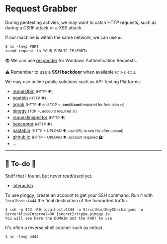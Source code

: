 # Request Grabber

<div class="row row-cols-lg-2"><div>

During pentesting activies, we may want to catch HTTP requests, such as during a CSRF attack or a XSS attack.

If our machine is within the same network, we can use `nc`:

```shell!
$ nc -lnvp PORT
<send request to YOUR_PUBLIC_IP:PORT>
```

📚 We can use [responder](/cybersecurity/red-team/tools/utilities/networking/responder.md) for Windows Authentication Requests.

⚠️ Remember to use a **SSH backdoor** when available <small>(CTFs, etc.)</small>.
</div><div>

We may use online public solutions such as API Testing Platforms:

* [requestbin](https://public.requestbin.com/r/) <small>(HTTP 🌍)</small>
* [postbin](https://www.toptal.com/developers/postbin/) <small>(HTTP 🌍)</small>
* [ngrok](https://ngrok.com/) <small>(HTTP 🌍 and TCP ⭐, **credit card** required for free plan 💵)</small>
* [pinggy](https://pinggy.io/) <small>(TCP ⭐, account required ☠️)</small>
* [requestinspector](https://requestinspector.com/) <small>(HTTP 🌍)</small>
* [beeceptor](https://beeceptor.com/) <small>(HTTP 🌍)</small>
* [pastebin](https://pastebin.com/) <small>(HTTP + UPLOAD 🌍, use URL to raw file after upload)</small>
* [github.io](https://pages.github.com/) <small>(HTTP + UPLOAD 🌍, account required 🪦)</small>
* ...
</div></div>

<hr class="sep-both">

## 👻 To-do 👻

Stuff that I found, but never read/used yet.

<div class="row row-cols-lg-2"><div>

* [interactsh](https://app.interactsh.com/#/)
</div><div>

To use pinggy, create an account to get your SSH command. Run it with `localhost:4444` the final destination of the forwarded traffic.

```shell!
$ ssh -p 443 -R0:localhost:4444 -o StrictHostKeyChecking=no -o ServerAliveInterval=30 {secret}+tcp@a.pinggy.io
You will see here the DOMAIN and the PORT to use
```

It's often a reverse shell catcher such as netcat.

```shell!
$ nc -lnvp 4444
```
</div></div>